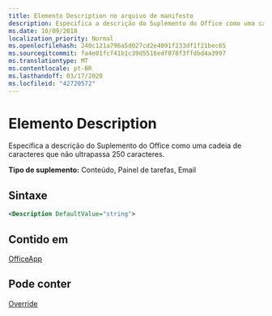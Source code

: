 ```yaml
---
title: Elemento Description no arquivo de manifesto
description: Especifica a descrição do Suplemento do Office como uma cadeia de caracteres que não ultrapassa 250 caracteres.
ms.date: 10/09/2018
localization_priority: Normal
ms.openlocfilehash: 240c121a796a5d027cd2e4091f233df1f21bec65
ms.sourcegitcommit: fa4e81fcf41b1c39d5516edf078f3ffdbd4a3997
ms.translationtype: MT
ms.contentlocale: pt-BR
ms.lasthandoff: 03/17/2020
ms.locfileid: "42720572"
---
```

# <a name="description-element"></a>Elemento Description

Especifica a descrição do Suplemento do Office como uma cadeia de caracteres que não ultrapassa 250 caracteres.

**Tipo de suplemento:** Conteúdo, Painel de tarefas, Email

## <a name="syntax"></a>Sintaxe

```XML
<Description DefaultValue="string">
```

## <a name="contained-in"></a>Contido em

[OfficeApp](officeapp.md)


## <a name="can-contain"></a>Pode conter

[Override](override.md)

